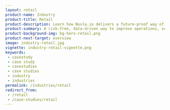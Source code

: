 ```yaml
---
layout: retail
product-name: Industry
product-title: Retail
product-description: Learn how Nuvla.io delivers a future-proof way of understanding your retail infrastucture, from data to insight.
product-summary: A risk-free, data-driven way to improve operations, security and business continuity. 
product-background-img: bg-hero-retail.png
product-next-target: overview
image: industry-retail.jpg
vignette: industry-retail-vignette.png
keywords:
 - casestudy
 - case study
 - casestudies
 - case studies
 - industry
 - industries
permalink: /industries/retail
redirect_from:
 - /retail
 - /case-studies/retail
---
```

